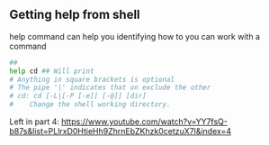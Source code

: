 ## Getting help from shell

help command can help you identifying how to you can work with a command

```bash
##
help cd ## Will print 
# Anything in square brackets is optional
# The pipe '|' indicates that on exclude the other
# cd: cd [-L|[-P [-e]] [-@]] [dir]
#    Change the shell working directory.
```

Left in part 4:  https://www.youtube.com/watch?v=YY7fsQ-b87s&list=PLlrxD0HtieHh9ZhrnEbZKhzk0cetzuX7l&index=4